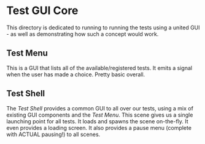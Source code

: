 # Test GUI Core
This directory is dedicated to running to running the tests using a united GUI - as well as demonstrating how such a concept would work.

## Test Menu
This is a GUI that lists all of the available/registered tests. It emits a signal when the user has made a choice. Pretty basic overall.

## Test Shell
The *Test Shell* provides a common GUI to all over our tests, using a mix of existing GUI components and the *Test Menu*. This scene gives us a single launching point for all tests. It loads and spawns the scene on-the-fly. It even provides a loading screen. It also provides a pause menu (complete with ACTUAL pausing!) to all scenes. 


